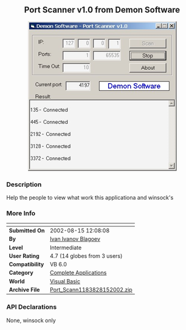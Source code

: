 ﻿<div align="center">

## Port Scanner v1\.0 from Demon Software

<img src="PIC2002815543154725.jpg">
</div>

### Description

Help the people to view what work this applicationa and winsock's
 
### More Info
 


<span>             |<span>
---                |---
**Submitted On**   |2002-08-15 12:08:08
**By**             |[Ivan Ivanov Blagoev](https://github.com/Planet-Source-Code/PSCIndex/blob/master/ByAuthor/ivan-ivanov-blagoev.md)
**Level**          |Intermediate
**User Rating**    |4.7 (14 globes from 3 users)
**Compatibility**  |VB 6\.0
**Category**       |[Complete Applications](https://github.com/Planet-Source-Code/PSCIndex/blob/master/ByCategory/complete-applications__1-27.md)
**World**          |[Visual Basic](https://github.com/Planet-Source-Code/PSCIndex/blob/master/ByWorld/visual-basic.md)
**Archive File**   |[Port\_Scann1183828152002\.zip](https://github.com/Planet-Source-Code/ivan-ivanov-blagoev-port-scanner-v1-0-from-demon-software__1-37964/archive/master.zip)

### API Declarations

None, winsock only





